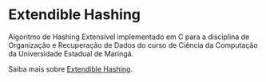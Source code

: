 # Extendible Hashing

Algoritmo de Hashing Extensível implementado em C para a disciplina de Organização e Recuperação de Dados do curso de Ciência da Computação da Universidade Estadual de Maringá.

Saiba mais sobre [Extendible Hashing](https://en.wikipedia.org/wiki/Extendible_hashing).
